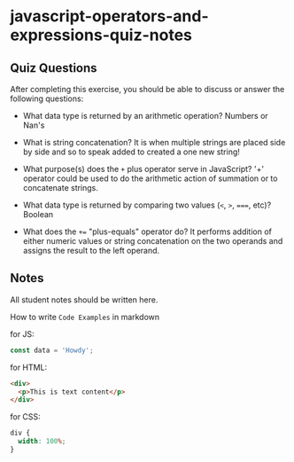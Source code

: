 # javascript-operators-and-expressions-quiz-notes

## Quiz Questions

After completing this exercise, you should be able to discuss or answer the following questions:

- What data type is returned by an arithmetic operation?
  Numbers or Nan's

- What is string concatenation?
  It is when multiple strings are placed side by side and so to speak added to created a one new string!

- What purpose(s) does the `+` plus operator serve in JavaScript?
  '+' operator could be used to do the arithmetic action of summation or to concatenate strings.

- What data type is returned by comparing two values (`<`, `>`, `===`, etc)?
  Boolean

- What does the `+=` "plus-equals" operator do?
  It performs addition of either numeric values or string concatenation on the two operands and assigns the result to the left operand.

## Notes

All student notes should be written here.

How to write `Code Examples` in markdown

for JS:

```javascript
const data = 'Howdy';
```

for HTML:

```html
<div>
  <p>This is text content</p>
</div>
```

for CSS:

```css
div {
  width: 100%;
}
```
